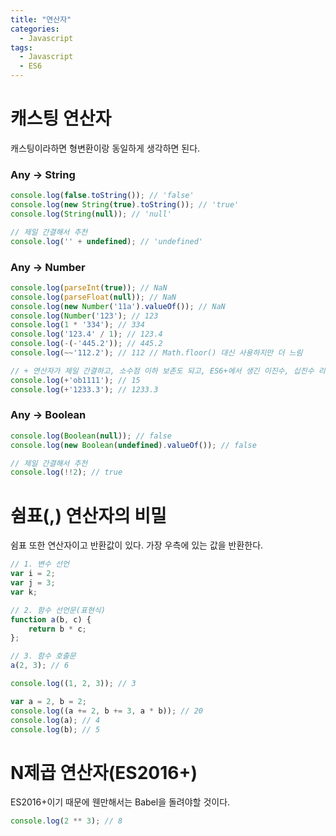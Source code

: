 ```yaml
---
title: "연산자"
categories:
  - Javascript
tags:
  - Javascript
  - ES6
---
```


# 캐스팅 연산자
캐스팅이라하면 형변환이랑 동일하게 생각하면 된다.

### Any → String

```javascript
console.log(false.toString()); // 'false'
console.log(new String(true).toString()); // 'true'
console.log(String(null)); // 'null'

// 제일 간결해서 추천
console.log('' + undefined); // 'undefined'
```

### Any → Number

```javascript
console.log(parseInt(true)); // NaN
console.log(parseFloat(null)); // NaN
console.log(new Number('11a').valueOf()); // NaN
console.log(Number('123'); // 123
console.log(1 * '334'); // 334
console.log('123.4' / 1); // 123.4
console.log(-(-'445.2')); // 445.2
console.log(~~'112.2'); // 112 // Math.floor() 대신 사용하지만 더 느림

// + 연산자가 제일 간결하고, 소수점 이하 보존도 되고, ES6+에서 생긴 이진수, 십진수 리터럴도 지원한다.
console.log(+'ob1111'); // 15
console.log(+'1233.3'); // 1233.3

```

### Any → Boolean

```javascript
console.log(Boolean(null)); // false
console.log(new Boolean(undefined).valueOf()); // false

// 제일 간결해서 추천
console.log(!!2); // true
```

# 쉼표(,) 연산자의 비밀
쉼표 또한 연산자이고 반환값이 있다. 
가장 우측에 있는 값을 반환한다.

```javascript
// 1. 변수 선언
var i = 2;
var j = 3;
var k;

// 2. 함수 선언문(표현식)
function a(b, c) {
	return b * c;
};

// 3. 함수 호출문
a(2, 3); // 6

console.log((1, 2, 3)); // 3

var a = 2, b = 2;
console.log((a += 2, b += 3, a * b)); // 20
console.log(a); // 4
console.log(b); // 5
```

# N제곱 연산자(ES2016+)
ES2016+이기 때문에 웬만해서는 Babel을 돌려야할 것이다.

```javascript
console.log(2 ** 3); // 8
```